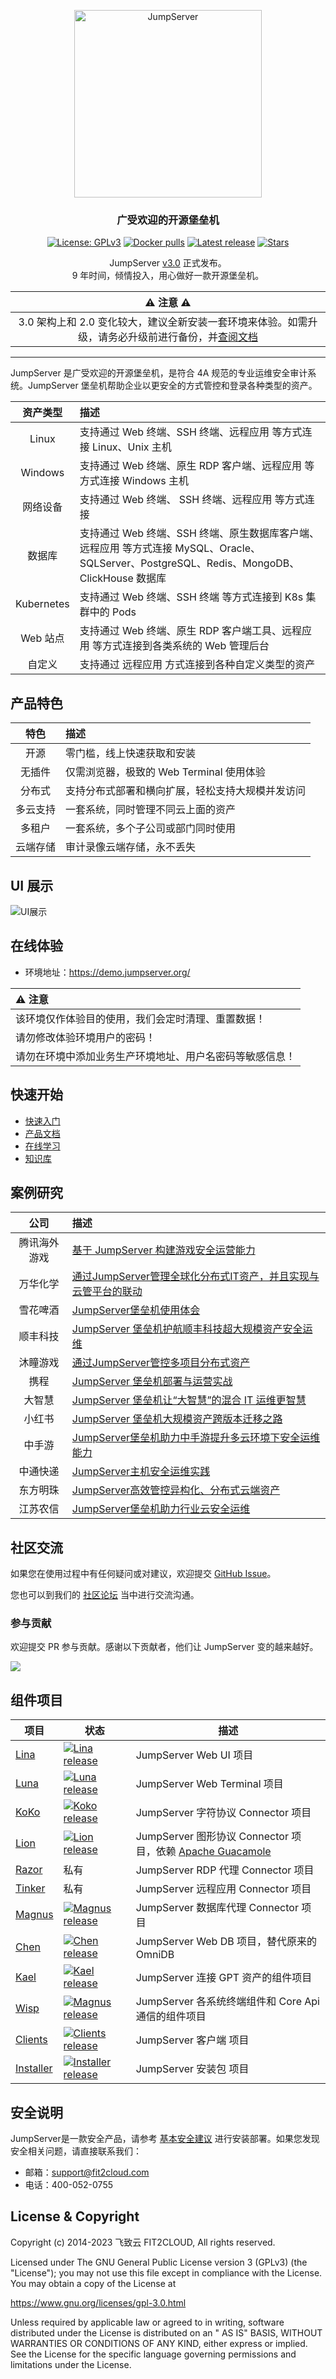 <p align="center">
  <a href="https://jumpserver.org"><img src="https://download.jumpserver.org/images/jumpserver-logo.svg" alt="JumpServer" width="300" /></a>
</p>
<h3 align="center">广受欢迎的开源堡垒机</h3>

<p align="center">
  <a href="https://www.gnu.org/licenses/gpl-3.0.html"><img src="https://img.shields.io/github/license/jumpserver/jumpserver" alt="License: GPLv3"></a>
  <a href="https://hub.docker.com/u/jumpserver"><img src="https://img.shields.io/docker/pulls/jumpserver/jms_all.svg" alt="Docker pulls"></a>
  <a href="https://github.com/jumpserver/jumpserver/releases/latest"><img src="https://img.shields.io/github/v/release/jumpserver/jumpserver" alt="Latest release"></a>
  <a href="https://github.com/jumpserver/jumpserver"><img src="https://img.shields.io/github/stars/jumpserver/jumpserver?color=%231890FF&style=flat-square" alt="Stars"></a>
</p>


<p align="center">
    JumpServer <a href="https://github.com/jumpserver/jumpserver/releases/tag/v3.0.0">v3.0</a> 正式发布。
    <br>
    9 年时间，倾情投入，用心做好一款开源堡垒机。
</p>

|                                                  :warning: 注意 :warning:                                                   |
|:-------------------------------------------------------------------------------------------------------------------------:|
| 3.0 架构上和 2.0 变化较大，建议全新安装一套环境来体验。如需升级，请务必升级前进行备份，并[查阅文档](https://kb.fit2cloud.com/?p=06638d69-f109-4333-b5bf-65b17b297ed9) |

--------------------------

JumpServer 是广受欢迎的开源堡垒机，是符合 4A 规范的专业运维安全审计系统。JumpServer 堡垒机帮助企业以更安全的方式管控和登录各种类型的资产。


|     资产类型     | 描述                                                                                          |
|:------------:|:--------------------------------------------------------------------------------------------|
|    Linux     | 支持通过 Web 终端、SSH 终端、远程应用 等方式连接 Linux、Unix 主机                                                 |
|   Windows    | 支持通过 Web 终端、原生 RDP 客户端、远程应用 等方式连接 Windows 主机                                                |
|     网络设备     | 支持通过 Web 终端、 SSH 终端、远程应用 等方式连接                                                              |
|     数据库      | 支持通过 Web 终端、SSH 终端、原生数据库客户端、远程应用 等方式连接 MySQL、Oracle、SQLServer、PostgreSQL、Redis、MongoDB、ClickHouse 数据库 |
|  Kubernetes  | 支持通过 Web 终端、SSH 终端 等方式连接到 K8s 集群中的 Pods                                                     |
|    Web 站点    | 支持通过 Web 终端、原生 RDP 客户端工具、远程应用 等方式连接到各类系统的 Web 管理后台                                          |
|     自定义      | 支持通过 远程应用 方式连接到各种自定义类型的资产                                                                   |

[//]: # (| ChatGPT    | 支持通过 Web 终端 方式连接到 ChatGPT 服务                                                      |)


## 产品特色

|  特色  | 描述  |
|:----:|:----|
|  开源  |零门槛，线上快速获取和安装|
| 无插件  |仅需浏览器，极致的 Web Terminal 使用体验|
| 分布式  |支持分布式部署和横向扩展，轻松支持大规模并发访问|
| 多云支持 |一套系统，同时管理不同云上面的资产|
| 多租户  |一套系统，多个子公司或部门同时使用|
| 云端存储 |审计录像云端存储，永不丢失|


## UI 展示

![UI展示](https://docs.jumpserver.org/zh/v3/img/dashboard.png)

## 在线体验

- 环境地址：<https://demo.jumpserver.org/>

| :warning: 注意                 |
|:-----------------------------|
| 该环境仅作体验目的使用，我们会定时清理、重置数据！    |
| 请勿修改体验环境用户的密码！               |
| 请勿在环境中添加业务生产环境地址、用户名密码等敏感信息！ |

## 快速开始

- [快速入门](https://docs.jumpserver.org/zh/v3/quick_start/)
- [产品文档](https://docs.jumpserver.org)
- [在线学习](https://edu.fit2cloud.com/page/2635362)
- [知识库](https://kb.fit2cloud.com/categories/jumpserver)

## 案例研究

|公司| 描述                                                                          |
|:---:|:----------------------------------------------------------------------------|
|腾讯海外游戏| [基于 JumpServer 构建游戏安全运营能力](https://blog.fit2cloud.com/?p=3704)              |
|万华化学| [通过JumpServer管理全球化分布式IT资产，并且实现与云管平台的联动](https://blog.fit2cloud.com/?p=3504) |
|雪花啤酒| [JumpServer堡垒机使用体会](https://blog.fit2cloud.com/?p=3412)                     |
|顺丰科技| [JumpServer 堡垒机护航顺丰科技超大规模资产安全运维](https://blog.fit2cloud.com/?p=1147)        |
|沐瞳游戏| [通过JumpServer管控多项目分布式资产](https://blog.fit2cloud.com/?p=3213)                |
|携程| [JumpServer 堡垒机部署与运营实战](https://blog.fit2cloud.com/?p=851)|
|大智慧| [JumpServer 堡垒机让“大智慧”的混合 IT 运维更智慧](https://blog.fit2cloud.com/?p=882)|
|小红书| [JumpServer 堡垒机大规模资产跨版本迁移之路](https://blog.fit2cloud.com/?p=516)|
|中手游| [JumpServer堡垒机助力中手游提升多云环境下安全运维能力](https://blog.fit2cloud.com/?p=732)|
|中通快递| [JumpServer主机安全运维实践](https://blog.fit2cloud.com/?p=708)|
|东方明珠| [JumpServer高效管控异构化、分布式云端资产](https://blog.fit2cloud.com/?p=687)|
|江苏农信| [JumpServer堡垒机助力行业云安全运维](https://blog.fit2cloud.com/?p=666)|

## 社区交流

如果您在使用过程中有任何疑问或对建议，欢迎提交 [GitHub Issue](https://github.com/jumpserver/jumpserver/issues/new/choose)。

您也可以到我们的 [社区论坛](https://bbs.fit2cloud.com/c/js/5) 当中进行交流沟通。

### 参与贡献

欢迎提交 PR 参与贡献。感谢以下贡献者，他们让 JumpServer 变的越来越好。

<a href="https://github.com/jumpserver/jumpserver/graphs/contributors"><img src="https://opencollective.com/jumpserver/contributors.svg?width=890&button=false" /></a>

## 组件项目

| 项目                                                     | 状态                                                                                                                                                                     | 描述                                                                                |
|--------------------------------------------------------|------------------------------------------------------------------------------------------------------------------------------------------------------------------------|-----------------------------------------------------------------------------------|
| [Lina](https://github.com/jumpserver/lina)             | <a href="https://github.com/jumpserver/lina/releases"><img alt="Lina release" src="https://img.shields.io/github/release/jumpserver/lina.svg" /></a>                   | JumpServer Web UI 项目                                                              |
| [Luna](https://github.com/jumpserver/luna)             | <a href="https://github.com/jumpserver/luna/releases"><img alt="Luna release" src="https://img.shields.io/github/release/jumpserver/luna.svg" /></a>                   | JumpServer Web Terminal 项目                                                        |
| [KoKo](https://github.com/jumpserver/koko)             | <a href="https://github.com/jumpserver/koko/releases"><img alt="Koko release" src="https://img.shields.io/github/release/jumpserver/koko.svg" /></a>                   | JumpServer 字符协议 Connector 项目                                                      |
| [Lion](https://github.com/jumpserver/lion-release)     | <a href="https://github.com/jumpserver/lion-release/releases"><img alt="Lion release" src="https://img.shields.io/github/release/jumpserver/lion-release.svg" /></a>   | JumpServer 图形协议 Connector 项目，依赖 [Apache Guacamole](https://guacamole.apache.org/) |
| [Razor](https://github.com/jumpserver/razor)           | 私有                                                                                                                                                                     | JumpServer RDP 代理 Connector 项目                                                    |
| [Tinker](https://github.com/jumpserver/tinker)         | 私有                                                                                                                                                                     | JumpServer 远程应用 Connector 项目                                                      |
| [Magnus](https://github.com/jumpserver/magnus-release) | <a href="https://github.com/jumpserver/magnus-release/releases"><img alt="Magnus release" src="https://img.shields.io/github/release/jumpserver/magnus-release.svg" /> | JumpServer 数据库代理 Connector 项目                                                     |
| [Chen](https://github.com/jumpserver/chen-release)     | <a href="https://github.com/jumpserver/chen-release/releases"><img alt="Chen release" src="https://img.shields.io/github/release/jumpserver/chen-release.svg" />       | JumpServer Web DB 项目，替代原来的 OmniDB                                                 |
| [Kael](https://github.com/jumpserver/kael)             | <a href="https://github.com/jumpserver/kael/releases"><img alt="Kael release" src="https://img.shields.io/github/release/jumpserver/kael.svg" />                       | JumpServer 连接 GPT 资产的组件项目                                                         |
| [Wisp](https://github.com/jumpserver/wisp)             | <a href="https://github.com/jumpserver/wisp/releases"><img alt="Magnus release" src="https://img.shields.io/github/release/jumpserver/wisp.svg" />                     | JumpServer 各系统终端组件和 Core Api 通信的组件项目                                              |
| [Clients](https://github.com/jumpserver/clients)       | <a href="https://github.com/jumpserver/clients/releases"><img alt="Clients release" src="https://img.shields.io/github/release/jumpserver/clients.svg" />              | JumpServer 客户端 项目                                                                 |
| [Installer](https://github.com/jumpserver/installer)   | <a href="https://github.com/jumpserver/installer/releases"><img alt="Installer release" src="https://img.shields.io/github/release/jumpserver/installer.svg" />        | JumpServer 安装包 项目                                                                 |

## 安全说明

JumpServer是一款安全产品，请参考 [基本安全建议](https://docs.jumpserver.org/zh/master/install/install_security/)
进行安装部署。如果您发现安全相关问题，请直接联系我们：

- 邮箱：support@fit2cloud.com
- 电话：400-052-0755

## License & Copyright

Copyright (c) 2014-2023 飞致云 FIT2CLOUD, All rights reserved.

Licensed under The GNU General Public License version 3 (GPLv3)  (the "License"); you may not use this file except in
compliance with the License. You may obtain a copy of the License at

https://www.gnu.org/licenses/gpl-3.0.html

Unless required by applicable law or agreed to in writing, software distributed under the License is distributed on an "
AS IS" BASIS, WITHOUT WARRANTIES OR CONDITIONS OF ANY KIND, either express or implied. See the License for the specific
language governing permissions and limitations under the License.
